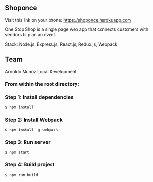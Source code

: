 ## Shoponce

Visit this link on your phone: https://shoponce.herokuapp.com

One Stop Shop is a single page web app that connects customers with vendors to plan an event.

Stack:
Node.js, Express.js, React.js, Redux.js, Webpack

## Team

Arnoldo Munoz
Local Development

### From within the root directory:

### Step 1: Install dependencies
```
$ npm install
```

### Step 2: Install Webpack
```
$ npm install -g webpack
```
### Step 3: Run server

```
$ npm start
```
### Step 4: Build project

```
$ npm run build
```
